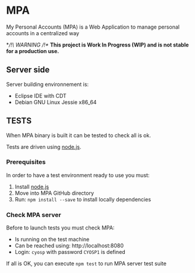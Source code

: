 # MPA
My Personal Accounts (MPA) is a Web Application to manage personal accounts in a centralized way

**/!\ WARNING /!\**
**This project is Work In Progress (WIP) and is not stable for a production use.**

## Server side

Server building environnement is:
 * Eclipse IDE with CDT
 * Debian GNU Linux Jessie x86_64

## TESTS

When MPA binary is built it can be tested to check all is ok.

Tests are driven using [node.js](https://nodejs.org).

### Prerequisites

In order to have a test environment ready to use you must:

 1. Install [node.js](https://nodejs.org)
 2. Move into MPA GitHub directory
 3. Run: `npm install --save` to install locally dependencies

### Check MPA server

Before to launch tests you must check MPA:

* Is running on the test machine
* Can be reached using: http://localhost:8080
* Login: `cyosp` with password `CYOSP1` is defined

If all is OK, you can execute `npm test` to run MPA server test suite
